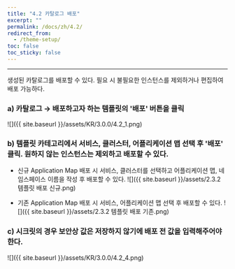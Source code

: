 ```yaml
---
title: "4.2 카탈로그 배포"
excerpt: ""
permalink: /docs/zh/4.2/
redirect_from:
  - /theme-setup/
toc: false
toc_sticky: false
---
```


---
생성된 카탈로그를 배포할 수 있다. 필요 시 불필요한 인스턴스를 제외하거나 편집하여 배포 가능하다.

### a\) 카탈로그 →  배포하고자 하는 템플릿의 '배포' 버튼을 클릭
![]({{ site.baseurl }}/assets/KR/3.0.0/4.2_1.png)

### b\) 템플릿 카테고리에서 서비스, 클러스터, 어플리케이션 맵 선택 후 '배포' 클릭. 원하지 않는 인스턴스는 제외하고 배포할 수 있다.

* 신규 Application Map 배포 시 서비스, 클러스터를 선택하고 어플리케이션 맵, 네임스페이스 이름을 작성 후 배포할 수 있다.
![]({{ site.baseurl }}/assets/2.3.2 템플릿 배포 신규.png)

* 기존 Application Map 배포 시 서비스, 어플리케이션 맵 선택 후 배포할 수 있다.
![]({{ site.baseurl }}/assets/2.3.2 템플릿 배포 기존.png)

### c\) 시크릿의 경우 보안상 값은 저장하지 않기에 배포 전 값을 입력해주어야 한다.
![]({{ site.baseurl }}/assets/KR/3.0.0/4.2_4.png)

